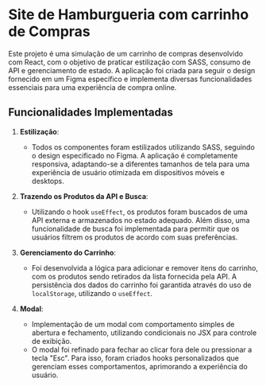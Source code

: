 # Site de Hamburgueria com carrinho de Compras

Este projeto é uma simulação de um carrinho de compras desenvolvido com React, com o objetivo de praticar estilização com SASS, consumo de API e gerenciamento de estado. A aplicação foi criada para seguir o design fornecido em um Figma específico e implementa diversas funcionalidades essenciais para uma experiência de compra online.

## Funcionalidades Implementadas

1. **Estilização**:
   - Todos os componentes foram estilizados utilizando SASS, seguindo o design especificado no Figma. A aplicação é completamente responsiva, adaptando-se a diferentes tamanhos de tela para uma experiência de usuário otimizada em dispositivos móveis e desktops.

2. **Trazendo os Produtos da API e Busca**:
   - Utilizando o hook `useEffect`, os produtos foram buscados de uma API externa e armazenados no estado adequado. Além disso, uma funcionalidade de busca foi implementada para permitir que os usuários filtrem os produtos de acordo com suas preferências.

3. **Gerenciamento do Carrinho**:
   - Foi desenvolvida a lógica para adicionar e remover itens do carrinho, com os produtos sendo retirados da lista fornecida pela API. A persistência dos dados do carrinho foi garantida através do uso de `localStorage`, utilizando o `useEffect`.

4. **Modal**:
   - Implementação de um modal com comportamento simples de abertura e fechamento, utilizando condicionais no JSX para controle de exibição.
   - O modal foi refinado para fechar ao clicar fora dele ou pressionar a tecla "Esc". Para isso, foram criados hooks personalizados que gerenciam esses comportamentos, aprimorando a experiência do usuário.


